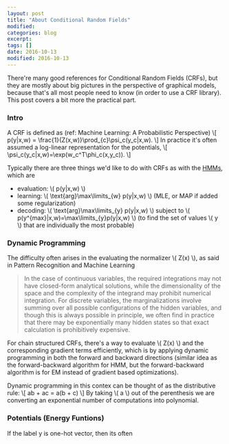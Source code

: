 ```yaml
---
layout: post
title: "About Conditional Random Fields"
modified:
categories: blog
excerpt:
tags: []
date: 2016-10-13
modified: 2016-10-13
---
```


There're many good references for Conditional Random Fields (CRFs), 
but they are mostly about big pictures in the perspective of graphical models, 
because that's all most people need to know (in order to use a CRF library). 
This post covers a bit more the practical part.

### Intro

A CRF is defined as (ref: Machine Learning: A Probabilistic Perspective) 
\\[ p(y|x,w) = \frac{1}{Z(x,w)}\prod_{c}\psi_c(y_c|x,w). \\]
In practice it's often assumed a log-linear representation for the potentials, 
\\[ \psi_c(y_c|x,w)=\exp(w_c^T\phi_c(x,y_c)). \\]

Typically there are three things we'd like to do with CRFs as with the [HMMs](http://jedlik.phy.bme.hu/~gerjanos/HMM/node6.html), which are  
- evaluation:  \\( p(y|x,w) \\)  
- learning:  \\( \text{arg}\max\limits_{w} p(y|x,w) \\)   (MLE, or MAP if added some regularization)
- decoding:  \\( \text{arg}\max\limits_{y} p(y|x,w) \\) subject to \\( p(y^{max}|x,w)=\max\limits_{y}p(y|x,w) \\) (to find the set of values \\( y \\) that are individually the most probable)

### Dynamic Programming

The difficulty often arises in the evaluating the normalizer \\( Z(x) \\), as said in Pattern Recognition and Machine Learning

>  In the case of continuous variables, the required integrations may not have closed-form analytical solutions,
while the dimensionality of the space and the complexity of the integrand may prohibit numerical integration. 
For discrete variables, the marginalizations involve summing over all possible configurations of the hidden variables, 
and though this is always possible in principle, we often find in practice that 
there may be exponentially many hidden states so that exact calculation is prohibitively expensive.

For chain structured CRFs, there's a way to evaluate \\( Z(x) \\) and the corresponding gradient terms efficiently, 
which is by applying dynamic programming in both the forward and backward directions 
(similar idea as the forward-backward algorithm for HMM, but the forward-backward algorithm is for EM instead of gradient based optimizations).

Dynamic programming in this contex can be thought of as the distributive rule:
\\[ ab + ac = a(b + c) \\]
By taking \\( a \\) out of the perenthesis we are converting an exponential number of computations into polynomial.

### Potentials (Energy Funtions)

If the label y is one-hot vector, then its often 
